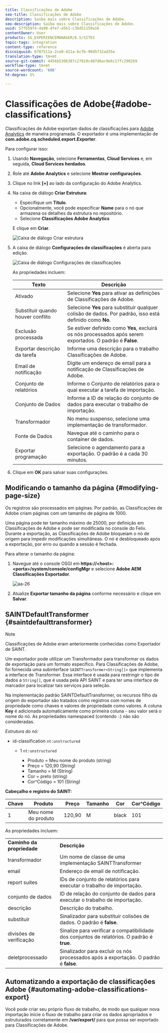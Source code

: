 ```yaml
---
title: Classificações de Adobe
seo-title: Classificações de Adobe
description: Saiba mais sobre Classificações de Adobe.
seo-description: Saiba mais sobre Classificações de Adobe.
uuid: 57fb59f4-da90-4fe7-a5b1-c3bd51159a16
contentOwner: User
products: SG_EXPERIENCEMANAGER/6.5/SITES
topic-tags: integration
content-type: reference
discoiquuid: 6787511a-2ce0-421a-bcfb-90d5f32ad35e
translation-type: tm+mt
source-git-commit: 4456b5366387c27810c407d6ac9e6c17fc290269
workflow-type: tm+mt
source-wordcount: '606'
ht-degree: 5%

---
```



# Classificações de Adobe{#adobe-classifications}

Classificações de Adobe exportam dados de classificações para [Adobe Analytics](/help/sites-administering/adobeanalytics.md) de maneira programada. O exportador é uma implementação de **com.adobe.cq.scheduled.export.Exporter**.

Para configurar isso:

1. Usando **Navegação**, selecione **Ferramentas**, **Cloud Services** e, em seguida, **Cloud Services herdados**.
1. Role até **Adobe Analytics** e selecione **Mostrar configurações**.
1. Clique no link **[+]** ao lado da configuração do Adobe Analytics.

1. Na caixa de diálogo **Criar Estrutura**:

   * Especifique um **Título**.
   * Opcionalmente, você pode especificar **Name** para o nó que armazena os detalhes da estrutura no repositório.
   * Selecione **Classificações Adobe Analytics**

   E clique em **Criar**.

   ![Caixa de diálogo Criar estrutura](assets/aa-25.png)

1. A caixa de diálogo **Configurações de classificações** é aberta para edição.

   ![Caixa de diálogo Configurações de classificações](assets/aa-classifications-settings.png)

   As propriedades incluem:

   | **Texto** | **Descrição** |
   |---|---|
   | Ativado | Selecione **Yes** para ativar as definições de Classificações de Adobe. |
   | Substituir quando houver conflito | Selecione **Yes** para substituir qualquer colisão de dados. Por padrão, isso está definido como **No**. |
   | Exclusão processada | Se estiver definido como **Yes**, excluirá os nós processados após serem exportados. O padrão é **False**. |
   | Exportar descrição da tarefa | Informe uma descrição para o trabalho Classificações de Adobe. |
   | Email de notificação | Digite um endereço de email para a notificação de Classificações de Adobe. |
   | Conjunto de relatórios | Informe o Conjunto de relatórios para o qual executar a tarefa de importação. |
   | Conjunto de Dados | Informe a ID de relação do conjunto de dados para executar o trabalho de importação. |
   | Transformador | No menu suspenso, selecione uma implementação de transformador. |
   | Fonte de Dados | Navegue até o caminho para o container de dados. |
   | Exportar programação | Selecione o agendamento para a exportação. O padrão é a cada 30 minutos. |

1. Clique em **OK** para salvar suas configurações.

## Modificando o tamanho da página {#modifying-page-size}

Os registros são processados em páginas. Por padrão, as Classificações de Adobe criam páginas com um tamanho de página de 1000.

Uma página pode ter tamanho máximo de 25000, por definição em Classificações de Adobe e pode ser modificada no console do Felix. Durante a exportação, as Classificações de Adobe bloqueiam o nó de origem para impedir modificações simultâneas. O nó é desbloqueado após a exportação, por erro ou quando a sessão é fechada.

Para alterar o tamanho da página:

1. Navegue até o console OSGI em **https://&lt;host>:&lt;porta>/system/console/configMgr** e selecione **Adobe AEM Classificações Exportador**.

   ![aa-26](assets/aa-26.png)

1. Atualize **Exportar tamanho da página** conforme necessário e clique em **Salvar**.

## SAINTDefaultTransformer {#saintdefaulttransformer}

>[!NOTE]
>
>Classificações de Adobe eram anteriormente conhecidas como Exportador de SAINT.

Um exportador pode utilizar um Transformador para transformar os dados de exportação para um formato específico. Para Classificações de Adobe, foi fornecida uma subinterface `SAINTTransformer<String[]>` que implementa a interface de Transformer. Essa interface é usada para restringir o tipo de dados a `String[]`, que é usada pela API SAINT e para ter uma interface de marcador para localizar tais serviços para seleção.

Na implementação padrão SAINTDefaultTransformer, os recursos filho da origem do exportador são tratados como registros com nomes de propriedade como chaves e valores de propriedade como valores. A coluna **Key** é adicionada automaticamente como primeira coluna - seu valor será o nome do nó. As propriedades namespaced (contendo `:`) não são consideradas.

*Estrutura do nó:*

* id-classification `nt:unstructured`

   * 1 `nt:unstructured`

      * Produto = Meu nome do produto (string)
      * Preço = 120,90 (String)
      * Tamanho = M (String)
      * Cor = preto (string)
      * Cor^Código = 101 (String)

**Cabeçalho e registro do SAINT:**

| **Chave** | **Produto** | **Preço** | **Tamanho** | **Cor** | **Cor^Código** |
|---|---|---|---|---|---|
| 1 | Meu nome do produto | 120,90 | M | black | 101 |

As propriedades incluem:

<table>
 <tbody>
  <tr>
   <td><strong>Caminho da propriedade</strong></td>
   <td><strong>Descrição</strong></td>
  </tr>
  <tr>
   <td>transformador</td>
   <td>Um nome de classe de uma implementação SAINTTransformer</td>
  </tr>
  <tr>
   <td>email</td>
   <td>Endereço de email de notificação.</td>
  </tr>
  <tr>
   <td>report suites</td>
   <td>IDs de conjunto de relatórios para executar o trabalho de importação. </td>
  </tr>
  <tr>
   <td>conjunto de dados</td>
   <td>ID de relação do conjunto de dados para executar o trabalho de importação. </td>
  </tr>
  <tr>
   <td>descrição</td>
   <td>Descrição do trabalho. <br /> </td>
  </tr>
  <tr>
   <td>substituir</td>
   <td>Sinalizador para substituir colisões de dados. O padrão é <strong>false</strong>.</td>
  </tr>
  <tr>
   <td>divisões de verificação</td>
   <td>Sinalize para verificar a compatibilidade dos conjuntos de relatórios. O padrão é <strong>true</strong>.</td>
  </tr>
  <tr>
   <td>deletprocessado</td>
   <td>Sinalizador para excluir os nós processados após a exportação. O padrão é <strong>false</strong>.</td>
  </tr>
 </tbody>
</table>

## Automatizando a exportação de classificações Adobe {#automating-adobe-classifications-export}

Você pode criar seu próprio fluxo de trabalho, de modo que qualquer nova importação inicie o fluxo de trabalho para criar os dados apropriados e estruturados corretamente em **/var/export/** para que possa ser exportado para Classificações de Adobe.
